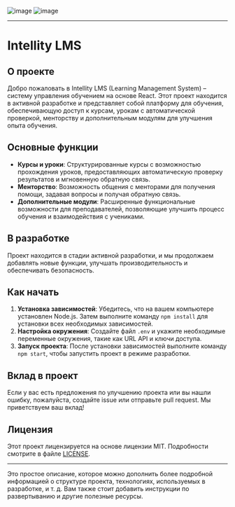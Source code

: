 ![image](https://github.com/twoballs-ai/lms_front/assets/83840596/485b7df5-d78d-472a-9caf-d1c39fdec9f8)
![image](https://github.com/twoballs-ai/lms_front/assets/83840596/611647c4-90df-4cb0-ac97-9b79ece103ad)

---

# Intellity LMS

## О проекте

Добро пожаловать в Intellity LMS (Learning Management System) – систему управления обучением на основе React. Этот проект находится в активной разработке и представляет собой платформу для обучения, обеспечивающую доступ к курсам, урокам с автоматической проверкой, менторству и дополнительным модулям для улучшения опыта обучения.

## Основные функции

- **Курсы и уроки**: Структурированные курсы с возможностью прохождения уроков, предоставляющих автоматическую проверку результатов и мгновенную обратную связь.
- **Менторство**: Возможность общения с менторами для получения помощи, задавая вопросы и получая обратную связь.
- **Дополнительные модули**: Расширенные функциональные возможности для преподавателей, позволяющие улучшить процесс обучения и взаимодействия с учениками.

## В разработке

Проект находится в стадии активной разработки, и мы продолжаем добавлять новые функции, улучшать производительность и обеспечивать безопасность.

## Как начать

1. **Установка зависимостей**: Убедитесь, что на вашем компьютере установлен Node.js. Затем выполните команду `npm install` для установки всех необходимых зависимостей.
2. **Настройка окружения**: Создайте файл `.env` и укажите необходимые переменные окружения, такие как URL API и ключи доступа.
3. **Запуск проекта**: После установки зависимостей выполните команду `npm start`, чтобы запустить проект в режиме разработки.

## Вклад в проект

Если у вас есть предложения по улучшению проекта или вы нашли ошибку, пожалуйста, создайте issue или отправьте pull request. Мы приветствуем ваш вклад!

## Лицензия

Этот проект лицензируется на основе лицензии MIT. Подробности смотрите в файле [LICENSE](LICENSE).

---

Это простое описание, которое можно дополнить более подробной информацией о структуре проекта, технологиях, используемых в разработке, и т. д. Вам также стоит добавить инструкции по развертыванию и другие полезные ресурсы.

